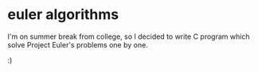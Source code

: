 # euler algorithms

I'm on summer break from college, so I decided to write C program which solve Project Euler's problems one by one.

:)
